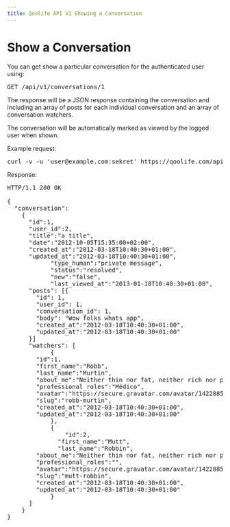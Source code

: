 ```yaml
---
title: Qoolife API V1 Showing a Conversation
---
```


# Show a Conversation

You can get show a particular conversation for the authenticated user using:

<pre>
GET /api/v1/conversations/1
</pre>

The response will be a JSON response containing the conversation and including an array of posts for each individual conversation and an array of conversation watchers.

The conversation will be automatically marked as viewed by the logged user when shown.

Example request:

<pre class="console">
curl -v -u 'user@example.com:sekret' https://qoolife.com/api/v1/conversations/1
</pre>

Response:

<pre>
HTTP/1.1 200 OK

{
  "conversation":
    {
      "id":1,
      "user_id":2,
      "title":"a title",
      "date":"2012-10-05T15:35:00+02:00",
      "created_at":"2012-03-18T10:40:30+01:00",
      "updated_at":"2012-03-18T10:40:30+01:00",
			"type_human":"private message",
			"status":"resolved",
			"new":"false",
			"last_viewed_at":"2013-01-18T10:40:30+01:00",
      "posts": [{
        "id": 1,
        "user_id": 1,
        "conversation_id": 1,
        "body": "Wow folks whats app",
        "created_at":"2012-03-18T10:40:30+01:00",
        "updated_at":"2012-03-18T10:40:30+01:00"
      }]
      "watchers": [
			{
        "id":1,
        "first_name":"Robb",
        "last_name":"Murtin",
        "about_me":"Neither thin nor fat, neither rich nor poor. Common people.",
        "professional_roles":"Médico",
        "avatar":"https://secure.gravatar.com/avatar/1422885fa18378ece1b688d22abd551f.jpg%3Fsize=48&d=https://qoolife.com/assets/icons/avatar-small.png",
        "slug":"robb-murtin",
        "created_at":"2012-03-18T10:40:30+01:00",
        "updated_at":"2012-03-18T10:40:30+01:00"
			},
			{
				"id":2,
			  "first_name":"Mutt",
			  "last_name":"Robbin",
        "about_me":"Neither thin nor fat, neither rich nor poor. Common people.",
        "professional_roles":"",
        "avatar":"https://secure.gravatar.com/avatar/1422885fa18378ece1b688d22abd551f.jpg%3Fsize=48&d=https://qoolife.com/assets/icons/avatar-small.png",
        "slug":"mutt-robbin",
        "created_at":"2012-03-18T10:40:30+01:00",
        "updated_at":"2012-03-18T10:40:30+01:00"
			}
      ]
    }
}
</pre>

